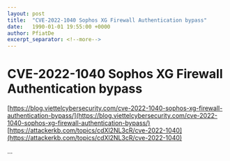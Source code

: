 ```yaml
---
layout: post
title:  "CVE-2022-1040 Sophos XG Firewall Authentication bypass"
date:   1990-01-01 19:55:00 +0000
author: PfiatDe
excerpt_separator: <!--more-->
---
```


# CVE-2022-1040 Sophos XG Firewall Authentication bypass
[https://blog.viettelcybersecurity.com/cve-2022-1040-sophos-xg-firewall-authentication-bypass/](https://blog.viettelcybersecurity.com/cve-2022-1040-sophos-xg-firewall-authentication-bypass/)
[https://attackerkb.com/topics/cdXl2NL3cR/cve-2022-1040](https://attackerkb.com/topics/cdXl2NL3cR/cve-2022-1040)

...
<!--more-->
